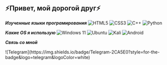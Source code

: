 ## ⚡Привет, мой дорогой друг⚡

**_Изученные языки програмирования_**
![HTML5](https://img.shields.io/badge/html5-%23E34F26.svg?style=for-the-badge&logo=html5&logoColor=white)
![CSS3](https://img.shields.io/badge/css3-%231572B6.svg?style=for-the-badge&logo=css3&logoColor=white)
![C++](https://img.shields.io/badge/c++-%2300599C.svg?style=for-the-badge&logo=c%2B%2B&logoColor=white)
![Python](https://img.shields.io/badge/python-3670A0?style=for-the-badge&logo=python&logoColor=ffdd54)

**_Какие OS я использую_**
![Windows 11](https://img.shields.io/badge/Windows%2011-%230079d5.svg?style=for-the-badge&logo=Windows%2011&logoColor=white)
![Ubuntu](https://img.shields.io/badge/Ubuntu-E95420?style=for-the-badge&logo=ubuntu&logoColor=white)
![Kali](https://img.shields.io/badge/Kali-268BEE?style=for-the-badge&logo=kalilinux&logoColor=white)
![Android](https://img.shields.io/badge/Android-3DDC84?style=for-the-badge&logo=android&logoColor=white)

**_Связь со мной_**
</div>
![Telegram](https://img.shields.io/badge/Telegram-2CA5E0?style=for-the-badge&logo=telegram&logoColor=white)
